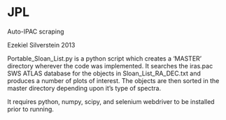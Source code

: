 # JPL
Auto-IPAC scraping

Ezekiel Silverstein
2013

Portable_Sloan_List.py is a python script which creates a ‘MASTER’ directory wherever the code was implemented.  It searches the iras.pac SWS ATLAS database for the objects in Sloan_List_RA_DEC.txt and produces a number of plots of interest.  The objects are then sorted in the master directory depending upon it’s type of spectra.

It requires python, numpy, scipy, and selenium webdriver to be installed prior to running.
